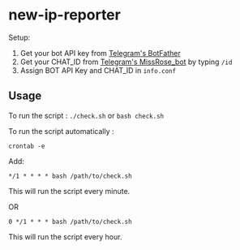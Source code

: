 # new-ip-reporter
Setup:

1. Get your bot API key from [Telegram's BotFather](https://t.me/BotFather)
2. Get your CHAT_ID from [Telegram's MissRose_bot](https://t.me/@MissRose_bot) by typing `/id`
3. Assign BOT API Key and CHAT_ID in `info.conf`

## Usage

To run the script : `./check.sh` or `bash check.sh`

To run the script automatically :

`crontab -e`

Add:

`*/1 * * * * bash /path/to/check.sh`

This will run the script every minute.

OR

`0 */1 * * * bash /path/to/check.sh`

This will run the script every hour.
